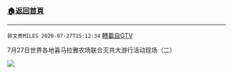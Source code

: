 ﻿###  [:house:返回首頁](https://github.com/ourhimalayas/txt)
---

`郭文贵MILES 2020-07-27T15:12:34` [轉載自GTV](https://gtv.org/web/#/UserInfo/5e596957357cc612d35a8044)

7月27日世界各地喜马拉雅农场联合灭共大游行活动现场（二）

[![](https://filegroup.gtv.org/cdn-cgi/image/width=600/https://filegroup.gtv.org/group2/default/20200727/15/12/1/038677c558752eb2b8ad62cf2f989f3d)](https://filegroup.gtv.org/group2/default/20200727/15/12/1/7b0dca22488a9cf84cf4e7328f0ce964.MOV)